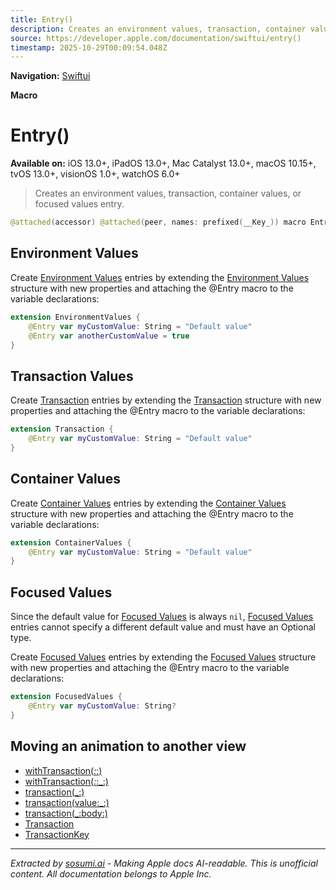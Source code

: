 ```yaml
---
title: Entry()
description: Creates an environment values, transaction, container values, or focused values entry.
source: https://developer.apple.com/documentation/swiftui/entry()
timestamp: 2025-10-29T00:09:54.048Z
---
```


**Navigation:** [Swiftui](/documentation/swiftui)

**Macro**

# Entry()

**Available on:** iOS 13.0+, iPadOS 13.0+, Mac Catalyst 13.0+, macOS 10.15+, tvOS 13.0+, visionOS 1.0+, watchOS 6.0+

> Creates an environment values, transaction, container values, or focused values entry.

```swift
@attached(accessor) @attached(peer, names: prefixed(__Key_)) macro Entry()
```

## Environment Values

Create [Environment Values](/documentation/swiftui/environmentvalues) entries by extending the [Environment Values](/documentation/swiftui/environmentvalues) structure with new properties and attaching the @Entry macro to the variable declarations:

```swift
extension EnvironmentValues {
    @Entry var myCustomValue: String = "Default value"
    @Entry var anotherCustomValue = true
}
```

## Transaction Values

Create [Transaction](/documentation/swiftui/transaction) entries by extending the [Transaction](/documentation/swiftui/transaction) structure with new properties and attaching the @Entry macro to the variable declarations:

```swift
extension Transaction {
    @Entry var myCustomValue: String = "Default value"
}
```

## Container Values

Create [Container Values](/documentation/swiftui/containervalues) entries by extending the [Container Values](/documentation/swiftui/containervalues) structure with new properties and attaching the @Entry macro to the variable declarations:

```swift
extension ContainerValues {
    @Entry var myCustomValue: String = "Default value"
}
```

## Focused Values

Since the default value for [Focused Values](/documentation/swiftui/focusedvalues) is always `nil`, [Focused Values](/documentation/swiftui/focusedvalues) entries cannot specify a different default value and must have an Optional type.

Create [Focused Values](/documentation/swiftui/focusedvalues) entries by extending the [Focused Values](/documentation/swiftui/focusedvalues) structure with new properties and attaching the @Entry macro to the variable declarations:

```swift
extension FocusedValues {
    @Entry var myCustomValue: String?
}
```

## Moving an animation to another view

- [withTransaction(_:_:)](/documentation/swiftui/withtransaction(_:_:))
- [withTransaction(_:_:_:)](/documentation/swiftui/withtransaction(_:_:_:))
- [transaction(_:)](/documentation/swiftui/view/transaction(_:))
- [transaction(value:_:)](/documentation/swiftui/view/transaction(value:_:))
- [transaction(_:body:)](/documentation/swiftui/view/transaction(_:body:))
- [Transaction](/documentation/swiftui/transaction)
- [TransactionKey](/documentation/swiftui/transactionkey)

---

*Extracted by [sosumi.ai](https://sosumi.ai) - Making Apple docs AI-readable.*
*This is unofficial content. All documentation belongs to Apple Inc.*
